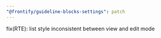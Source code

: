 ```yaml
---
"@frontify/guideline-blocks-settings": patch
---
```


fix(RTE): list style inconsistent between view and edit mode
